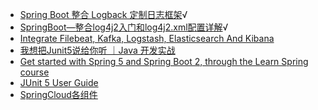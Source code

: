 * [Spring Boot 整合 Logback 定制日志框架](https://tobebetterjavaer.com/springboot/logback.html#%E7%BC%96%E7%A8%8B%E5%96%B5%E5%AE%9E%E6%88%98%E9%A1%B9%E7%9B%AE%E7%9A%84%E6%97%A5%E5%BF%97%E6%A1%88%E4%BE%8B%E5%88%86%E6%9E%90)√
* [SpringBoot—整合log4j2入门和log4j2.xml配置详解](https://juejin.cn/post/6870656918567567367)√
* [Integrate Filebeat, Kafka, Logstash, Elasticsearch And Kibana](https://github.com/eunsour/docker-elk)
* [我想把Junit5说给你听 ｜Java 开发实战](https://developer.aliyun.com/article/971909)
* [Get started with Spring 5 and Spring Boot 2, through the Learn Spring course](https://www.baeldung.com/junit-5)
* [JUnit 5 User Guide](https://junit.org/junit5/docs/current/user-guide/#overview)
* [SpringCloud各组件](https://pdai.tech/md/interview/x-interview-2.html#_14-1-spring-cloud)